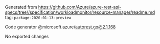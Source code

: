 Generated from https://github.com/Azure/azure-rest-api-specs/tree//specification/workloadmonitor/resource-manager/readme.md tag: `package-2020-01-13-preview`

Code generator @microsoft.azure/autorest.go@2.1.168

No exported changes